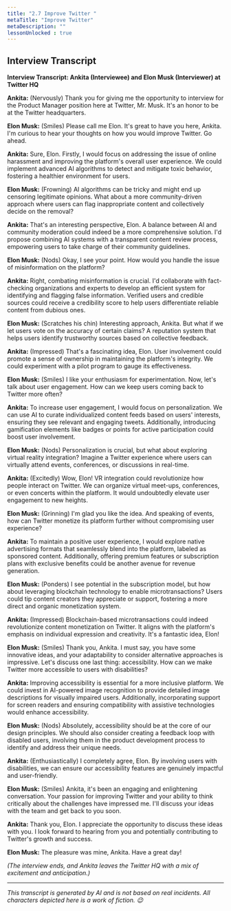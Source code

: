 ```yaml
---
title: "2.7 Improve Twitter "
metaTitle: "Improve Twitter"
metaDescription: ""
lessonUnlocked : true
---
```


## Interview Transcript

**Interview Transcript: Ankita (Interviewee) and Elon Musk (Interviewer) at Twitter HQ**

**Ankita:** (Nervously) Thank you for giving me the opportunity to interview for the Product Manager position here at Twitter, Mr. Musk. It's an honor to be at the Twitter headquarters.

**Elon Musk:** (Smiles) Please call me Elon. It's great to have you here, Ankita. I'm curious to hear your thoughts on how you would improve Twitter. Go ahead.

**Ankita:** Sure, Elon. Firstly, I would focus on addressing the issue of online harassment and improving the platform's overall user experience. We could implement advanced AI algorithms to detect and mitigate toxic behavior, fostering a healthier environment for users.

**Elon Musk:** (Frowning) AI algorithms can be tricky and might end up censoring legitimate opinions. What about a more community-driven approach where users can flag inappropriate content and collectively decide on the removal?

**Ankita:** That's an interesting perspective, Elon. A balance between AI and community moderation could indeed be a more comprehensive solution. I'd propose combining AI systems with a transparent content review process, empowering users to take charge of their community guidelines.

**Elon Musk:** (Nods) Okay, I see your point. How would you handle the issue of misinformation on the platform?

**Ankita:** Right, combating misinformation is crucial. I'd collaborate with fact-checking organizations and experts to develop an efficient system for identifying and flagging false information. Verified users and credible sources could receive a credibility score to help users differentiate reliable content from dubious ones.

**Elon Musk:** (Scratches his chin) Interesting approach, Ankita. But what if we let users vote on the accuracy of certain claims? A reputation system that helps users identify trustworthy sources based on collective feedback.

**Ankita:** (Impressed) That's a fascinating idea, Elon. User involvement could promote a sense of ownership in maintaining the platform's integrity. We could experiment with a pilot program to gauge its effectiveness.

**Elon Musk:** (Smiles) I like your enthusiasm for experimentation. Now, let's talk about user engagement. How can we keep users coming back to Twitter more often?

**Ankita:** To increase user engagement, I would focus on personalization. We can use AI to curate individualized content feeds based on users' interests, ensuring they see relevant and engaging tweets. Additionally, introducing gamification elements like badges or points for active participation could boost user involvement.

**Elon Musk:** (Nods) Personalization is crucial, but what about exploring virtual reality integration? Imagine a Twitter experience where users can virtually attend events, conferences, or discussions in real-time.

**Ankita:** (Excitedly) Wow, Elon! VR integration could revolutionize how people interact on Twitter. We can organize virtual meet-ups, conferences, or even concerts within the platform. It would undoubtedly elevate user engagement to new heights.

**Elon Musk:** (Grinning) I'm glad you like the idea. And speaking of events, how can Twitter monetize its platform further without compromising user experience?

**Ankita:** To maintain a positive user experience, I would explore native advertising formats that seamlessly blend into the platform, labeled as sponsored content. Additionally, offering premium features or subscription plans with exclusive benefits could be another avenue for revenue generation.

**Elon Musk:** (Ponders) I see potential in the subscription model, but how about leveraging blockchain technology to enable microtransactions? Users could tip content creators they appreciate or support, fostering a more direct and organic monetization system.

**Ankita:** (Impressed) Blockchain-based microtransactions could indeed revolutionize content monetization on Twitter. It aligns with the platform's emphasis on individual expression and creativity. It's a fantastic idea, Elon!

**Elon Musk:** (Smiles) Thank you, Ankita. I must say, you have some innovative ideas, and your adaptability to consider alternative approaches is impressive. Let's discuss one last thing: accessibility. How can we make Twitter more accessible to users with disabilities?

**Ankita:** Improving accessibility is essential for a more inclusive platform. We could invest in AI-powered image recognition to provide detailed image descriptions for visually impaired users. Additionally, incorporating support for screen readers and ensuring compatibility with assistive technologies would enhance accessibility.

**Elon Musk:** (Nods) Absolutely, accessibility should be at the core of our design principles. We should also consider creating a feedback loop with disabled users, involving them in the product development process to identify and address their unique needs.

**Ankita:** (Enthusiastically) I completely agree, Elon. By involving users with disabilities, we can ensure our accessibility features are genuinely impactful and user-friendly.

**Elon Musk:** (Smiles) Ankita, it's been an engaging and enlightening conversation. Your passion for improving Twitter and your ability to think critically about the challenges have impressed me. I'll discuss your ideas with the team and get back to you soon.

**Ankita:** Thank you, Elon. I appreciate the opportunity to discuss these ideas with you. I look forward to hearing from you and potentially contributing to Twitter's growth and success.

**Elon Musk:** The pleasure was mine, Ankita. Have a great day!

*(The interview ends, and Ankita leaves the Twitter HQ with a mix of excitement and anticipation.)*

---

*This transcript is generated by AI and is not based on real incidents. All characters depicted here is a work of fiction. 😉*